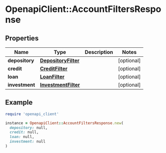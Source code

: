 # OpenapiClient::AccountFiltersResponse

## Properties

| Name | Type | Description | Notes |
| ---- | ---- | ----------- | ----- |
| **depository** | [**DepositoryFilter**](DepositoryFilter.md) |  | [optional] |
| **credit** | [**CreditFilter**](CreditFilter.md) |  | [optional] |
| **loan** | [**LoanFilter**](LoanFilter.md) |  | [optional] |
| **investment** | [**InvestmentFilter**](InvestmentFilter.md) |  | [optional] |

## Example

```ruby
require 'openapi_client'

instance = OpenapiClient::AccountFiltersResponse.new(
  depository: null,
  credit: null,
  loan: null,
  investment: null
)
```

